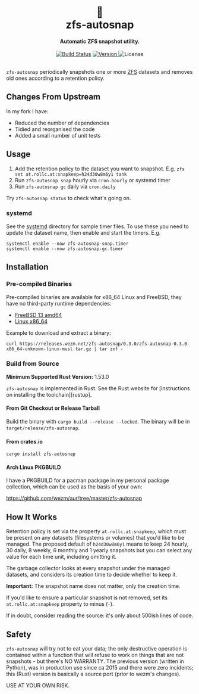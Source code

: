 <h1 align="center">
  📸<br>
  zfs-autosnap
</h1>

<div align="center">
  <strong>Automatic ZFS snapshot utility.</strong>
</div>

<br>

<div align="center">
  <a href="https://cirrus-ci.com/github/wezm/zfs-autosnap">
    <img src="https://api.cirrus-ci.com/github/wezm/zfs-autosnap.svg" alt="Build Status"></a>
  <a href="https://crates.io/crates/zfs-autosnap">
    <img src="https://img.shields.io/crates/v/zfs-autosnap.svg" alt="Version">
  </a>
  <img src="https://img.shields.io/crates/l/zfs-autosnap.svg" alt="License">
</div>

<br>

`zfs-autosnap` periodically snapshots one or more [ZFS] datasets and removes old
ones according to a retention policy.

Changes From Upstream
---------------------

In my fork I have:

* Reduced the number of dependencies
* Tidied and reorganised the code
* Added a small number of unit tests

Usage
-----

1. Add the retention policy to the dataset you want to snapshot. E.g.
   `zfs set at.rollc.at:snapkeep=h24d30w8m6y1 tank`
2. Run `zfs-autosnap snap` hourly via `cron.hourly` or systemd timer
3. Run `zfs-autosnap gc` daily via `cron.daily`

Try `zfs-autosnap status` to check what's going on.

### systemd

See the [systemd] directory for sample timer files. To use these you need to
update the dataset name, then enable and start the timers. E.g.

    systemctl enable --now zfs-autosnap-snap.timer
    systemctl enable --now zfs-autosnap-gc.timer

Installation
------------

### Pre-compiled Binaries

Pre-compiled binaries are available for x86\_64 Linux and FreeBSD, they have no
third-party runtime dependencies:

* [FreeBSD 13 amd64](https://releases.wezm.net/zfs-autosnap/0.3.0/zfs-autosnap-0.3.0-amd64-unknown-freebsd.tar.gz)
* [Linux x86\_64](https://releases.wezm.net/zfs-autosnap/0.3.0/zfs-autosnap-0.3.0-x86_64-unknown-linux-musl.tar.gz)

Example to download and extract a binary:

    curl https://releases.wezm.net/zfs-autosnap/0.3.0/zfs-autosnap-0.3.0-x86_64-unknown-linux-musl.tar.gz | tar zxf -

### Build from Source

**Minimum Supported Rust Version:** 1.53.0

`zfs-autosnap` is implemented in Rust. See the Rust website for [instructions
on installing the toolchain][rustup].

#### From Git Checkout or Release Tarball

Build the binary with `cargo build --release --locked`. The binary will be in
`target/release/zfs-autosnap`.

#### From crates.io

`cargo install zfs-autosnap`

#### Arch Linux PKGBUILD

I have a PKGBUILD for a pacman package in my personal package collection, which
can be used as the basis of your own:

<https://github.com/wezm/aur/tree/master/zfs-autosnap>

How It Works
------------

Retention policy is set via the property `at.rollc.at:snapkeep`, which must be
present on any datasets (filesystems or volumes) that you'd like to be managed.
The proposed default of `h24d30w8m6y1` means to keep 24 hourly, 30 daily, 8
weekly, 6 monthly and 1 yearly snapshots but you can select any value for each
time unit, including omitting it.

The garbage collector looks at every snapshot under the managed datasets, and
considers its creation time to decide whether to keep it. 

**Important:** The snapshot name does not matter, only the creation time.

If you'd like to ensure a particular snapshot is not removed, set its
`at.rollc.at:snapkeep` property to minus (`-`).

If in doubt, consider reading the source: it's only about 500ish lines of code.

Safety
------

`zfs-autosnap` will try not to eat your data; the only destructive operation is
contained within a function that will refuse to work on things that are not
snapshots - but there's NO WARRANTY. The previous version (written in Python), was
in production use since ca 2015 and there were zero incidents; this (Rust)
version is basically a source port (prior to wezm's changes).

USE AT YOUR OWN RISK.

[ZFS]: https://en.wikipedia.org/wiki/ZFS
[systemd]: systemd
